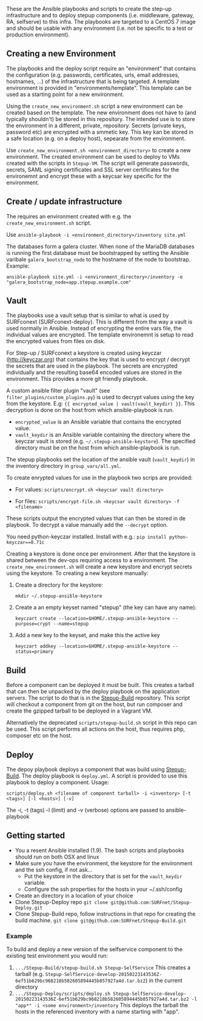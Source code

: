 These are the Ansible playbooks and scripts to create the step-up infrastructure and to deploy stepup components (i.e. middleware, gateway, RA, selfserve) to this infra. The playbooks are targeted to a CentOS 7 image and should be usable with any environment (i.e. not be specific to a test or production environment).

Creating a new Environment
--------------------------

The playbooks and the deploy script require an "environment" that contains the configuration (e.g. passwords, certificates, urls, email addresses, hostnames, ...) of the infrastructure that is being targeted. A template environment is provided in "environments/template". This template can be used as a starting point for a new environment. 

Using the `create_new_environment.sh` script a new environment can be created based on the template. The new environment does not have to (and typically shouldn't) be stored in this repository. The intended use is to store the environment in a different, private, repository. Secrets (private keys, password etc) are encrypted with a smmetic key. This key kan be stored in a safe location (e.g. on a deploy host), sepearate from the environment.

Use `create_new_environment.sh <environment_directory>` to create a new environment. The created environment can be used to deploy to VMs created with the scripts in `Stepup-VM`. The script will generate passwords, secrets, SAML signing certificates and SSL server certificates for the environemnt and encrypt these with a keycsar key specific for the environment.

Create / update infrastructure
------------------------------

The requires an environment created with e.g. the `create_new_environment.sh` script.

Use `ansible-playbook -i <environment_directory>/inventory site.yml`

The databases form a galera cluster. When none of the MariaDB databases is running the first database must be bootstrapped by setting the Ansible varibale `galera_bootstrap_node` to the hostname of the node to bootstrap. Example:

`ansible-playbook site.yml -i <environment_directory>/inventory -e "galera_bootstrap_node=app.stepup.example.com"`


Vault
-----

The playbooks use a vault setup that is similar to what is used by SURFconext (SURFconext-deploy). This is different from the way a vault is used normally in Ansible. Instead of encrypting the entire vars file, the individual values are encrypted. The template environemnt is setup to read the encrypted values from files on disk.

For Step-up / SURFconext a keystore is created using keyczar (http://keyczar.org) that contains the key that is used to encrypt / decrypt the secrets that are used in the playbook. The secrets are encrypted individually and the resulting base64 encoded values are stored in the environment. This provides a more git friendly playbook.

A custom ansible filter plugin "vault" (see `filter_plugins/custom_plugins.py`) is used to decrypt values using the key from the keystore. E.g: `{{ encrypted_value | vault(vault_keydir) }}`. This decryption is done on the host from which ansible-playbook is run.

* `encrypted_value` is an Ansible variable that contains the encrypted value.
* `vault_keydir` is an Ansible variable containing the directory where the keyczar vault is stored (e.g. `~/.stepup-ansible-keystore`). The specified directory must be on the host from which ansible-playbook is run.

The stepup playbooks set the location of the ansible vault (`vault_keydir`) in the inventory directory in `group_vars/all.yml`.


To create enrypted values for use in the playbook two scrips are provided:

* For values: `scripts/encrypt.sh <keycsar vault directory>`

* For files: `scripts/encrypt-file.sh <keycsar vault directory> -f <filename>`

These scripts output the encrypted values that can then be stored in de playbook. To decrypt a value manually add the `--decrypt` option.

You need python-keyczar installed. Install with e.g.:
`pip install python-keyczar==0.71c`


Creating a keystore is done once per environment. After that the keystore is shared between the dev-ops requiring access to a environment. The `create_new_environment.sh` will create a new keystore and encrypt secrets using the keystore. To creating a new keystore manually:

1. Create a directory for the keystore:

   `mkdir ~/.stepup-ansible-keystore`

2. Create a an empty keyset named "stepup" (the key can have any name):

   `keyczart create --location=$HOME/.stepup-ansible-keystore --purpose=crypt --name=stepup`

3. Add a new key to the keyset, and make this the active key

   `keyczart addkey --location=$HOME/.stepup-ansible-keystore --status=primary`


Build
-----

Before a component can be deployed it must be built. This creates a tarball that can then be unpacked by the deploy playbook on the application servers. The script to do that is in the [Stepup-Build](https://github.com/SURFnet/Stepup-Build) repository. This script will checkout a component from git on the host, but run composer and create the gzipped tarball to be deployed in a Vagrant VM.

Alternatively the deprecated `scripts/stepup-build.sh` script in this repo can be used. This script performs all actions on the host, thus requires php, composer etc on the host.


Deploy
------

The depoy playbook deploys a component that was build using [Stepup-Build](https://github.com/SURFnet/Stepup-Build). The deploy playbook is `deploy.yml`. A script is provided to use this playbook to deploy a component. Usage:

   `scripts/deploy.sh <filename of component tarball> -i <inventory> [-t <tags>] [-l <hosts>] [-v]`

The -i, -t (tags) -l (limit) and -v (verbose) options are passed to ansible-playbook


Getting started
---------------

* You a resent Ansible installed (1.9). The bash scripts and playbooks should run on both OSX and linux
* Make sure you have the environment, the keystore for the environment and the ssh config, if not ask...
	* Put the keystore in the directory that is set for the `vault_keydir` variable.
	* Configure the ssh properties for the hosts in your ~/.ssh/config
* Create an directory in a location of your choice
* Clone Stepup-Deploy repo
  `git clone git@github.com:SURFnet/Stepup-Deploy.git`
* Clone Stepup-Build repo, follow instructions in that repo for creating the build machine.
  `git clone git@github.com:SURFnet/Stepup-Build.git`

### Example ###

To build and deploy a new version of the selfservice component to the existing test environment you would run:

1. `.../Stepup-Build/stepup-build.sh Stepup-SelfService`
   This creates a tarball (e.g. `Stepup-SelfService-develop-20150223143536Z-6ef51b629bc968218b582605894445b857927a4d.tar.bz2`) in the current directory
2. `.../Stepup-Deploy/scripts/deploy.sh Stepup-SelfService-develop-20150223143536Z-6ef51b629bc968218b582605894445b857927a4d.tar.bz2 -l "app*" -i <some environment>/inventory`
   This deploys the tarball the hosts in the referenced inventory with a name starting with "app".
